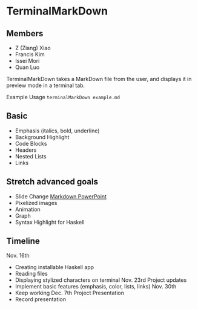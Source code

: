 # TerminalMarkDown

## Members
- Z (Ziang) Xiao
- Francis Kim
- Issei Mori
- Quan Luo

TerminalMarkDown takes a MarkDown file from the user, and displays it in preview mode in a terminal tab.

Example Usage
```terminalMarkDown example.md```

## Basic
- Emphasis (italics, bold, underline)
- Background Highlight
- Code Blocks
- Headers
- Nested Lists
- Links

## Stretch advanced goals
- Slide Change [Markdown PowerPoint](https://sli.dev/guide/syntax.html)
- Pixelized images
- Animation
- Graph
- Syntax Highlight for Haskell

## Timeline
Nov. 16th
- Creating installable Haskell app
- Reading files
- Displaying stylized characters on terminal
Nov. 23rd Project updates
- Implement basic features (emphasis, color, lists, links)
Nov. 30th
- Keep working
Dec. 7th Project Presentation
- Record presentation

